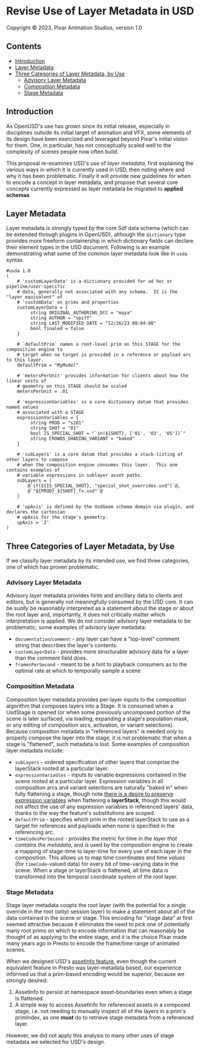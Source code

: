# Revise Use of Layer Metadata in USD

Copyright &copy; 2023, Pixar Animation Studios,  version 1.0

## Contents
  - [Introduction](#introduction)
  - [Layer Metadata](#layer-metadata)
  - [Three Categories of Layer Metadata, by Use](#three-categories-of-layer-metadata-by-use)
    - [Advisory Layer Metadata](#advisory-layer-metadata)
    - [Composition Metadata](composition-metadata)
    - [Stage Metadata](stage-metadata)

## Introduction

As OpenUSD's use has grown since its initial release, especially in disciplines 
outside its initial target of animation and VFX, some elements of its design have
been exercized and leveraged beyond Pixar's initial vision for them.  One, in 
particular, has not conceptually scaled well to the complexity of scenes people now
often build.

This proposal re-examines USD's use of *layer metadata*, first explaining the various
ways in which it is currently used in USD, then noting where and why it has been 
problematic.  Finally it will provide new guidelines for when to encode a concept in 
layer metadata, and propose that several core concepts currently expressed as layer
metadata be migrated to **applied schemas**.

## Layer Metadata

Layer metadata is strongly typed by the core Sdf data schema (which can be extended
through plugins in OpenUSD), although the `dictionary` type provides more freeform 
containership in which dictionary fields can declare their element types in the USD 
document.  Following is an example demonstrating what some of the common layer metadata
look like in `usda` syntax.

```
#usda 1.0
(
    # 'customLayerData' is a dictionary provided for ad hoc or pipeline/user-specific
    # data, generally not associated with any schema.  It is the "layer equivalent" of
    # 'customData' on prims and properties
    customLayerData = {
         string ORIGINAL_AUTHORING_DCC = "maya"
         string AUTHOR = "spiff"
         string LAST_MODIFIED_DATE = "12/26/23 08:04:08"
         bool finaled = false
    }

    # `defaultPrim` names a root-level prim on this STAGE for the composition engine to
    # target when no target is provided in a reference or payload arc to this layer.
    defaultPrim = "MyModel"

    # 'metersPerUnit' provides information for clients about how the linear units of
    # geometry on this STAGE should be scaled
    metersPerUnit = .01

    # 'expressionVariables' is a core dictionary datum that provides named values
    # associated with a STAGE
    expressionVariables = {
         string PROD = "s101"
         string SHOT = "01"
         bool IS_SPECIAL_SHOT = "`in(${SHOT}, ['01', '03', '05'])`"
         string CROWDS_SHADING_VARIANT = "baked"
    }
 
    # 'subLayers' is a core datum that provides a stack-listing of other layers to compose
    # when the composition engine consumes this layer.  This one contains examples of
    # variable expressions in sublayer asset paths.
    subLayers = [
        @`if(${IS_SPECIAL_SHOT}, "special_shot_overrides.usd")`@,
        @`"${PROD}_${SHOT}_fx.usd"`@
    ]

    # 'upAxis' is defined by the UsdGeom schema domain via plugin, and declares the cartesian
    # upAxis for the stage's geometry.
    upAxis = 'Z'
)
```

## Three Categories of Layer Metadata, by Use
If we classify layer metadata by its intended use, we find three categories, one of 
which has proven problematic.

### Advisory Layer Metadata
Advisory layer metadata provides hints and ancillary data to clients and editors, but 
is generally not meaningfully consumed by the USD core. It can be _sually_ be reasonably 
interpreted as a statement about the stage _or_ about the root layer and, importantly, it 
does not critically matter which interpretation is applied.  We do not consider advisory 
layer metadata to be problematic; some examples of advisory layer metadata:
* `documentation`/`comment` - any layer can have a "top-level" comment string that
  describes the layer's contents.
* `customLayerData` - provides more structurable advisory data for a layer than the 
  comment field does.
* `framesPerSecond` - meant to be a hint to playback consumers as to the optimal rate at 
  which to temporally sample a scene

### Composition Metadata
Composition layer metadata provides per-layer inputs to the composition algorithm that 
composes layers into a Stage. It is consumed when a UsdStage is opened (or when some 
previously uncomposed portion of the scene is later surfaced, via loading, expanding 
a stage's population mask, or any editing of composition arcs, activation, or variant 
selections).  Because composition metadata in "referenced layers" is needed _only_ to
properly compose the layer into the stage, it is not problematic that when a stage is
"flattened", such metadata is lost.  Some examples of composition layer metadata include:
* `subLayers` - ordered specification of other layers that comprise the layerStack rooted at
  a particular layer.
* `expressionVariables` - inputs to variable expressions contained in the scene rooted at
  a particular layer.  Expression variables in all composition arcs and variant selections 
  are naturally "baked in" when fully flattening a stage, though note 
  [there is a desire to preserve expression variables](https://forum.aousd.org/t/stage-variables/1159)
  when flattening a **layerStack**, though this would not affect the use of any expression
  variables in referenced layers' data, thanks to the way the feature's substitutions are
  scoped.
* `defaultPrim` - specifies which prim in the rooted layerStack to use as a target for
  references and payloads when none is specified in the referencing arc.
* `timeCodesPerSecond` - provides the metric for time _in the layer that contains the metadata_,
  and is used by the composition engine to create a mapping of stage-time to layer-time for 
  every use of each layer in the composition.  This allows us to map time coordinates and
  time _values_ (for `timeCode`-valued data) for every bit of time-varying data in the scene.
  When a stage or layerStack is flattened, all time data is transformed into the temporal
  coordinate system of the root layer.

### Stage Metadata
Stage layer metadata coopts the root layer (with the potential for a single override in the
root (only) session layer) to make a statement about all of the data contained in the scene
or stage.  This encoding for "stage data" at first seemed attractive because it eliminates
the need to pick one of potentially many root prims on which to encode information that
can reasonably be thought of as applying to the entire stage, and it is the choice Pixar 
made many years ago in Presto to encode the frame/time range of animated scenes.

When we designed USD's [assetInfo feature,](https://openusd.org/dev/api/class_usd_model_a_p_i.html#Usd_Model_AssetInfo)
even though the current equivalent feature in Presto was layer-metadata based, our experience 
informed us that a prim-based encoding would be superior, because we strongly desired:
1. AssetInfo to persist at namespace asset-boundaries even when a stage is flattened
2. A simple way to access AssetInfo for referenced assets in a composed stage, i.e. not
   needing to manually inspect all of the layers in a prim's primIndex, as one **must** do
   to retrieve stage metadata from a referenced layer.

However, we did not apply this analysis to many other uses of stage metadata we selected for
USD's design.
